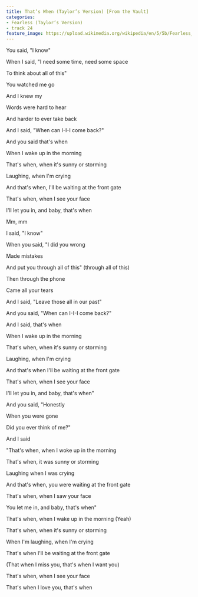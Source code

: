 ```yaml
---
title: That’s When (Taylor’s Version) [From the Vault]
categories:
- Fearless (Taylor’s Version)
- track 24
feature_image: https://upload.wikimedia.org/wikipedia/en/5/5b/Fearless_%28Taylor%27s_Version%29_%282021_album_cover%29_by_Taylor_Swift.png
--- 
```

You said, "I know"

When I said, "I need some time, need some space

To think about all of this"

You watched me go

And I knew my

Words were hard to hear

And harder to ever take back

And I said, "When can I-I-I come back?"

And you said that's when

When I wake up in the morning

That's when, when it's sunny or storming

Laughing, when I'm crying

And that's when, I'll be waiting at the front gate

That's when, when I see your face

I'll let you in, and baby, that's when

Mm, mm

I said, "I know"

When you said, "I did you wrong

Made mistakes

And put you through all of this" (through all of this)

Then through the phone

Came all your tears

And I said, "Leave those all in our past"

And you said, "When can I-I-I come back?"

And I said, that's when

When I wake up in the morning

That's when, when it's sunny or storming

Laughing, when I'm crying

And that's when I'll be waiting at the front gate

That's when, when I see your face

I'll let you in, and baby, that's when"

And you said, "Honestly

When you were gone

Did you ever think of me?"

And I said

"That's when, when I woke up in the morning

That's when, it was sunny or storming

Laughing when I was crying

And that's when, you were waiting at the front gate

That's when, when I saw your face

You let me in, and baby, that's when"

That's when, when I wake up in the morning (Yeah)

That's when, when it's sunny or storming

When I'm laughing, when I'm crying

That's when I'll be waiting at the front gate

(That when I miss you, that's when I want you)

That's when, when I see your face

That's when I love you, that's when